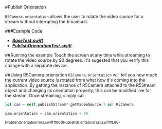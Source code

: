#Publish Orientation

`R5Camera.orientation` allows the user to rotate the video source for a stream without interupting the broadcast.

###Example Code
- ***[BaseTest.swift](../BaseTest.swift)***
- ***[PublishOrientationTest.swift](PublishOrientationTest.swift)***

##Running the example
Touch the screen at any time while streaming to rotate the video source by 90 degrees. It's sugested that you verify this change with a separate device.

##Using R5Camera.orientation
`R5Camera.orientation` will tell you how much the current video source is rotated from what how it's coming into the application. By getting the instance of R5Camera attached to the R5Stream object and changing its orientation property, this can be modified live for the stream. Once streaming, simply call:

```Swift
let cam = self.publishStream?.getVideoSource() as! R5Camera
        
cam.orientation = cam.orientation + 90
```
<sub>
[PublishOrientationTest.swift #66](PublishOrientationTest.swift#L66)
</sub>